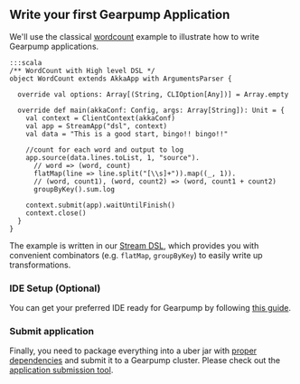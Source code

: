 ## Write your first Gearpump Application

We'll use the classical [wordcount](https://github.com/apache/incubator-gearpump/tree/master/examples/streaming/wordcount/src/main/scala/org/apache/gearpump/streaming/examples/wordcount) example to illustrate how to write Gearpump applications.

	:::scala     
	/** WordCount with High level DSL */
	object WordCount extends AkkaApp with ArgumentsParser {
	
	  override val options: Array[(String, CLIOption[Any])] = Array.empty
	
	  override def main(akkaConf: Config, args: Array[String]): Unit = {
	    val context = ClientContext(akkaConf)
	    val app = StreamApp("dsl", context)
	    val data = "This is a good start, bingo!! bingo!!"
	
	    //count for each word and output to log
	    app.source(data.lines.toList, 1, "source").
	      // word => (word, count)
	      flatMap(line => line.split("[\\s]+")).map((_, 1)).
	      // (word, count1), (word, count2) => (word, count1 + count2)
	      groupByKey().sum.log
	
        context.submit(app).waitUntilFinish()
        context.close()
	  }
	}

The example is written in our [Stream DSL](http://gearpump.apache.org/releases/latest/api/scala/index.html#io.gearpump.streaming.dsl.Stream), which provides you with convenient combinators (e.g. `flatMap`, `groupByKey`) to easily write up transformations.

### IDE Setup (Optional)

You can get your preferred IDE ready for Gearpump by following [this guide](dev-ide-setup).

### Submit application

Finally, you need to package everything into a uber jar with [proper dependencies](http://gearpump.apache.org/downloads.html#maven-dependencies) and submit it to a Gearpump cluster. Please check out the [application submission tool](../introduction/commandline).




